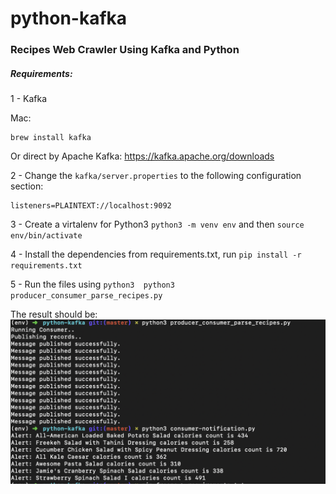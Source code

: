 # python-kafka
### Recipes Web Crawler Using Kafka and Python

##### Requirements:
1 - Kafka

Mac:
```Mac OS X
brew install kafka
```

Or direct by Apache Kafka: https://kafka.apache.org/downloads

2 - Change the ``kafka/server.properties`` to the following configuration section:

```buildoutcfg
listeners=PLAINTEXT://localhost:9092
```

3 - Create a virtalenv for Python3 `python3 -m venv env` and then `source env/bin/activate`

4 - Install the dependencies from requirements.txt, run `pip install -r requirements.txt`

5 - Run the files using `python3  python3 producer_consumer_parse_recipes.py` 

The result should be:
![kafka-running](/img/kafka-running.png)
